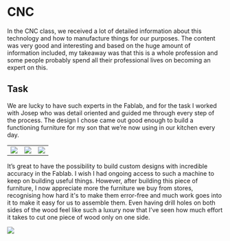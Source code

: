 # CNC

In the CNC class, we received a lot of detailed information about this technology and how to manufacture things for our purposes. The content was very good and interesting and based on the huge amount of information included, my takeaway was that this is a whole profession and some people probably spend all their professional lives on becoming an expert on this.

## Task

We are lucky to have such experts in the Fablab, and for the task I worked with Josep who was detail oriented and guided me through every step of the process. The design I chose came out good enough to build a functioning furniture for my son that we’re now using in our kitchen every day. 


<table>
  <tr>
    <td><img src="https://i.imgur.com/VjiOUWd.jpg"></td>
    <td><img src="https://i.imgur.com/YmnVrWo.jpg"></td>
    <td><img src="https://i.imgur.com/srX1gx3.jpg"></td>
    </tr>
</table>

It’s great to have the possibility to build custom designs with incredible accuracy in the Fablab. I wish I had ongoing access to such a machine to keep on building useful things. However, after building this piece of furniture, I now appreciate more the furniture we buy from stores, recognising how hard it's to make them error-free and much work goes into it to make it easy for us to assemble them. Even having drill holes on both sides of the wood feel like such a luxury now that I’ve seen how much effort it takes to cut one piece of wood only on one side.


![](https://i.imgur.com/1uz7VnW.gif)
